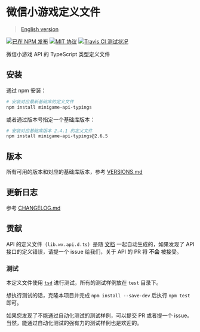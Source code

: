 # 微信小游戏定义文件

> [English version](./README-en.md)

[![已在 NPM 发布](https://img.shields.io/npm/v/minigame-api-typings.svg?style=flat)](https://www.npmjs.com/package/minigame-api-typings)
[![MIT 协议](https://img.shields.io/github/license/wechat-miniprogram/minigame-api-typings.svg)](https://github.com/wechat-miniprogram/minigame-api-typings)
[![Travis CI 测试状况](https://travis-ci.org/wechat-miniprogram/minigame-api-typings.svg?branch=master)](https://travis-ci.org/wechat-miniprogram/minigame-api-typings)

微信小游戏 API 的 TypeScript 类型定义文件

## 安装

通过 npm 安装：
```bash
# 安装对应最新基础库的定义文件
npm install minigame-api-typings
```

或者通过版本号指定一个基础库版本：
```bash
# 安装对应基础库版本 2.4.1 的定义文件
npm install minigame-api-typings@2.6.5
```

## 版本

所有可用的版本和对应的基础库版本，参考 [VERSIONS.md](https://github.com/wechat-miniprogram/minigame-api-typings/blob/master/VERSIONS.md)

## 更新日志

参考 [CHANGELOG.md](https://github.com/wechat-miniprogram/minigame-api-typings/blob/master/CHANGELOG.md)

## 贡献

API 的定义文件（`lib.wx.api.d.ts`）是随 [文档](https://developers.weixin.qq.com/minigame/dev/api/) 一起自动生成的，如果发现了 API 接口的定义错误，请提一个 issue 给我们，关于 API 的 PR 将 __不会__ 被接受。

### 测试

本定义文件使用 [`tsd`](https://github.com/SamVerschueren/tsd) 进行测试，所有的测试样例放在 `test` 目录下。

想执行测试的话，克隆本项目并完成 `npm install --save-dev` 后执行 `npm test` 即可。

如果您发现了不能通过自动化测试的测试样例，可以提交 PR 或者提一个 issue。当然，能通过自动化测试的强有力的测试样例也是欢迎的。
